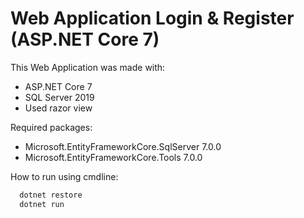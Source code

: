 # Web Application Login & Register (ASP.NET Core 7)

This Web Application was made with:
- ASP.NET Core 7
- SQL Server 2019
- Used razor view

Required packages:
- Microsoft.EntityFrameworkCore.SqlServer 7.0.0
- Microsoft.EntityFrameworkCore.Tools 7.0.0

How to run using cmdline:
```bash
  dotnet restore
  dotnet run
 ```
